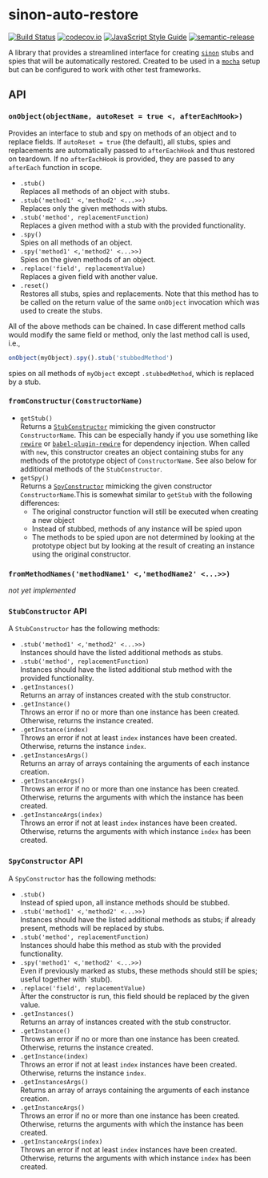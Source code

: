 # sinon-auto-restore
[![Build Status](https://travis-ci.org/lukastaegert/sinon-auto-restore.svg?branch=master)](https://travis-ci.org/lukastaegert/sinon-auto-restore)
[![codecov.io](https://img.shields.io/codecov/c/github/lukastaegert/sinon-auto-restore.svg)](http://codecov.io/github/lukastaegert/sinon-auto-restore)
[![JavaScript Style Guide](https://img.shields.io/badge/code%20style-standard-brightgreen.svg)](http://standardjs.com/)
[![semantic-release](https://img.shields.io/badge/%20%20%F0%9F%93%A6%F0%9F%9A%80-semantic--release-e10079.svg)](https://github.com/semantic-release/semantic-release)

A library that provides a streamlined interface for creating [`sinon`](https://github.com/sinonjs/sinon) stubs and spies
that will be automatically restored. Created to be used in a [`mocha`](https://github.com/mochajs/mocha) setup but can
be configured to work with other test frameworks.

## API

### `onObject(objectName, autoReset = true <, afterEachHook>)`

Provides an interface to stub and spy on methods of an object and to replace fields. If `autoReset = true` (the
default), all stubs, spies and replacements are automatically passed to `afterEachHook` and thus restored on teardown.
If no `afterEachHook` is provided, they are passed to any `afterEach` function in scope.

* `.stub()`   
    Replaces all methods of an object with stubs.
* `.stub('method1' <,'method2' <...>>)`  
    Replaces only the given methods with stubs.
* `.stub('method', replacementFunction)`  
    Replaces a given method with a stub with the provided functionality.
* `.spy()`  
    Spies on all methods of an object.
* `.spy('method1' <,'method2' <...>>)`  
    Spies on the given methods of an object.
* `.replace('field', replacementValue)`  
    Replaces a given field with another value.
* `.reset()`  
    Restores all stubs, spies and replacements. Note that this method has to be called on the return value of the same
    `onObject` invocation which was used to create the stubs.

All of the above methods can be chained. In case different method calls would modify the same field or method, only the
last method call is used, i.e.,
```javascript
onObject(myObject).spy().stub('stubbedMethod')
```
spies on all methods of `myObject` except `.stubbedMethod`, which is replaced by a stub.


### `fromConstructur(ConstructorName)`
* `getStub()`  
    Returns a [`StubConstructor`](#stubconstructor-api) mimicking the given constructor `ConstructorName`.
    This can be especially handy if you use something like [`rewire`](https://github.com/jhnns/rewire) or
    [`babel-plugin-rewire`](https://github.com/speedskater/babel-plugin-rewire) for dependency injection. When called
    with `new`, this constructor creates an object containing stubs for any methods of the prototype object of
    `ConstructorName`. See also below for additional methods of the `StubConstructor`.
* `getSpy()`  
    Returns a [`SpyConstructor`](#spyconstructor-api) mimicking the given constructor `ConstructorName`.This
    is somewhat similar to `getStub` with the following differences:
    * The original constructor function will still be executed when creating a new object
    * Instead of stubbed, methods of any instance will be spied upon
    * The methods to be spied upon are not determined by looking at the prototype object but by looking at the result of
      creating an instance using the original constructor.

### `fromMethodNames('methodName1' <,'methodName2' <...>>)`
_not yet implemented_


### `StubConstructor` API
A `StubConstructor` has the following methods:
* `.stub('method1' <,'method2' <...>>)`  
    Instances should have the listed additional methods as stubs.
* `.stub('method', replacementFunction)`  
    Instances should have the listed additional stub method with the provided functionality.
* `.getInstances()`   
    Returns an array of instances created with the stub constructor.
* `.getInstance()`  
    Throws an error if no or more than one instance has been created. Otherwise, returns the instance created.
* `.getInstance(index)`  
    Throws an error if not at least `index` instances have been created. Otherwise, returns the instance `index`.
* `.getInstancesArgs()`  
    Returns an array of arrays containing the arguments of each instance creation.
* `.getInstanceArgs()`  
    Throws an error if no or more than one instance has been created. Otherwise, returns the arguments with which the
    instance has been created.
* `.getInstanceArgs(index)`  
    Throws an error if not at least `index` instances have been created. Otherwise, returns the arguments with which
    instance `index` has been created.

### `SpyConstructor` API
A `SpyConstructor` has the following methods:
* `.stub()`  
    Instead of spied upon, all instance methods should be stubbed.
* `.stub('method1' <,'method2' <...>>)`  
    Instances should have the listed additional methods as stubs; if already present, methods will be replaced by stubs.
* `.stub('method', replacementFunction)`  
    Instances should habe this method as stub with the provided functionality.
* `.spy('method1' <,'method2' <...>>)`  
    Even if previously marked as stubs, these methods should still be spies; useful together with `stub().
* `.replace('field', replacementValue)`  
    Àfter the constructor is run, this field should be replaced by the given value.
* `.getInstances()`  
    Returns an array of instances created with the stub constructor.
* `.getInstance()`  
    Throws an error if no or more than one instance has been created. Otherwise, returns the instance created.
* `.getInstance(index)`  
    Throws an error if not at least `index` instances have been created. Otherwise, returns the instance `index`.
* `.getInstancesArgs()`  
    Returns an array of arrays containing the arguments of each instance creation.
* `.getInstanceArgs()`  
    Throws an error if no or more than one instance has been created. Otherwise, returns the arguments with which the
    instance has been created.
* `.getInstanceArgs(index)`  
    Throws an error if not at least `index` instances have been created. Otherwise, returns the arguments with which
    instance `index` has been created.
